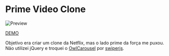 # Prime Video Clone

![Preview](https://i.giphy.com/media/W8E9yO2Xcm6GgsLUHs/giphy.webp)

[DEMO](https://wesleiramos.github.io/prime-video-clone)

Objetivo era criar um clone da Netflix, mas o lado prime da força me puxou. Não utilizei jQuery e troquei o [OwlCarousel](https://owlcarousel2.github.io/OwlCarousel2/) por [swiperjs](https://swiperjs.com/). 
